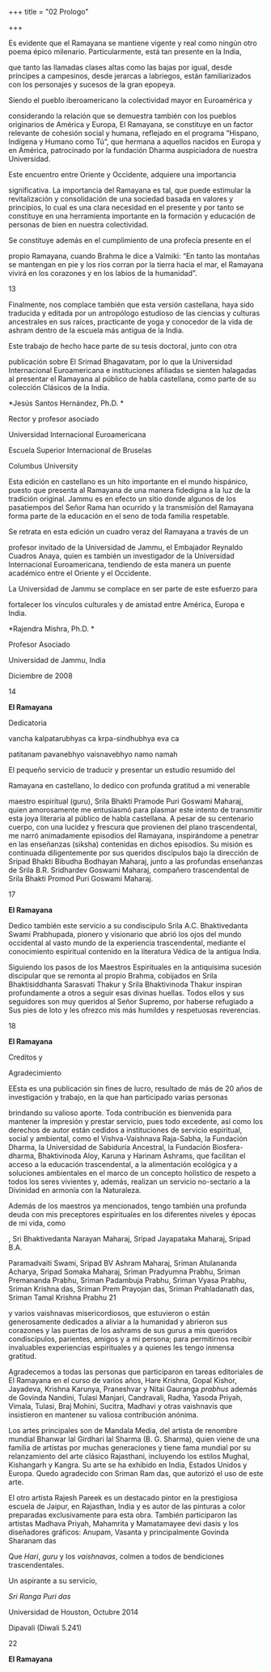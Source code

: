 +++
title = "02 Prologo"

+++

Es evidente que el Ramayana se mantiene vigente y real como ningún otro poema épico milenario. Particularmente, está tan presente en la India, 

que tanto las llamadas clases altas como las bajas por igual, desde príncipes a campesinos, desde jerarcas a labriegos, están familiarizados con los personajes y sucesos de la gran epopeya. 

Siendo el pueblo iberoamericano la colectividad mayor en Euroamérica y 

considerando la relación que se demuestra también con los pueblos originarios de América y Europa, El Ramayana, se constituye en un factor relevante de cohesión social y humana, reflejado en el programa “Hispano, Indígena y Humano como Tú”, que hermana a aquellos nacidos en Europa y en América, patrocinado por la fundación Dharma auspiciadora de nuestra Universidad. 

Este encuentro entre Oriente y Occidente, adquiere una importancia 

significativa. La importancia del Ramayana es tal, que puede estimular la revitalización y consolidación de una sociedad basada en valores y principios, lo cual es una clara necesidad en el presente y por tanto se constituye en una herramienta importante en la formación y educación de personas de bien en nuestra colectividad. 

Se constituye además en el cumplimiento de una profecía presente en el 

propio Ramayana, cuando Brahma le dice a Valmiki: “En tanto las montañas se mantengan en pie y los ríos corran por la tierra hacia el mar, el Ramayana vivirá en los corazones y en los labios de la humanidad”. 

13

Finalmente, nos complace también que esta versión castellana, haya sido traducida y editada por un antropólogo estudioso de las ciencias y culturas ancestrales en sus raíces, practicante de yoga y conocedor de la vida de ashram dentro de la escuela más antigua de la India. 

Este trabajo de hecho hace parte de su tesis doctoral, junto con otra 

publicación sobre El Srimad Bhagavatam, por lo que la Universidad Internacional Euroamericana e instituciones afiliadas se sienten halagadas al presentar el Ramayana al público de habla castellana, como parte de su colección Clásicos de la India. 

*Jesús Santos Hernández, Ph.D. *

Rector y profesor asociado

Universidad Internacional Euroamericana

Escuela Superior Internacional de Bruselas

Columbus University

Esta edición en castellano es un hito importante en el mundo hispánico, puesto que presenta al Ramayana de una manera fidedigna a la luz de la tradición original. Jammu es en efecto un sitio donde algunos de los pasatiempos del Señor Rama han ocurrido y la transmisión del Ramayana forma parte de la educación en el seno de toda familia respetable. 

Se retrata en esta edición un cuadro veraz del Ramayana a través de un 

profesor invitado de la Universidad de Jammu, el Embajador Reynaldo Cuadros Anaya, quien es también un investigador de la Universidad Internacional Euroamericana, tendiendo de esta manera un puente académico entre el Oriente y el Occidente. 

La Universidad de Jammu se complace en ser parte de este esfuerzo para 

fortalecer los vínculos culturales y de amistad entre América, Europa e India. 

*Rajendra Mishra, Ph.D. *

Profesor Asociado

Universidad de Jammu, India 

Diciembre de 2008

14



**El Ramayana**

Dedicatoria

vancha kalpatarubhyas ca krpa-sindhubhya eva ca 

patitanam pavanebhyo vaisnavebhyo namo namah

El pequeño servicio de traducir y presentar un estudio resumido del 

Ramayana en castellano, lo dedico con profunda gratitud a mi venerable 

maestro espiritual \(guru\), Srila Bhakti Pramode Puri Goswami Maharaj, quien amorosamente me entusiasmó para plasmar este intento de transmitir esta joya literaria al público de habla castellana. A pesar de su centenario cuerpo, con una lucidez y frescura que provienen del plano trascendental, me narró animadamente episodios del Ramayana, inspirándome a penetrar en las enseñanzas \(siksha\) contenidas en dichos episodios. Su misión es continuada diligentemente por sus queridos discípulos bajo la dirección de Sripad Bhakti Bibudha Bodhayan Maharaj, junto a las profundas enseñanzas de Srila B.R. Sridhardev Goswami Maharaj, compañero trascendental de Srila Bhakti Promod Puri Goswami Maharaj. 

17

**El Ramayana**

Dedico también este servicio a su condiscípulo Srila A.C. Bhaktivedanta Swami Prabhupada, pionero y visionario que abrió los ojos del mundo occidental al vasto mundo de la experiencia trascendental, mediante el conocimiento espiritual contenido en la literatura Védica de la antigua India. 

Siguiendo los pasos de los Maestros Espirituales en la antiquísima sucesión discipular que se remonta al propio Brahma, cobijados en Srila Bhaktisiddhanta Sarasvati Thakur y Srila Bhaktivinoda Thakur inspiran profundamente a otros a seguir esas divinas huellas. Todos ellos y sus seguidores son muy queridos al Señor Supremo, por haberse refugiado a Sus pies de loto y les ofrezco mis más humildes y respetuosas reverencias. 

18

**El Ramayana**

Creditos y 

Agradecimiento

EEsta es una publicación sin fines de lucro, resultado de más de 20 años de investigación y trabajo, en la que han participado varias personas 

brindando su valioso aporte. Toda contribución es bienvenida para mantener la impresión y prestar servicio, pues todo excedente, así como los derechos de autor están cedidos a instituciones de servicio espiritual, social y ambiental, como el Vishva-Vaishnava Raja-Sabha, la Fundación Dharma, la Universidad de Sabiduría Ancestral, la Fundación Biosfera-dharma, Bhaktivinoda Aloy, Karuna y Harinam Ashrams, que facilitan el acceso a la educación trascendental, a la alimentación ecológica y a soluciones ambientales en el marco de un concepto holístico de respeto a todos los seres vivientes y, además, realizan un servicio no-sectario a la Divinidad en armonía con la Naturaleza. 

Además de los maestros ya mencionados, tengo también una profunda deuda con mis preceptores espirituales en los diferentes niveles y épocas de mi vida, como 

, Sri Bhaktivedanta Narayan Maharaj, Sripad Jayapataka Maharaj, Sripad B.A. 

Paramadvaiti Swami, Sripad BV Ashram Maharaj, Sriman Atulananda Acharya, Sripad Somaka Maharaj, Sriman Pradyumna Prabhu, Sriman Premananda Prabhu, Sriman Padambuja Prabhu, Sriman Vyasa Prabhu, Sriman Krishna das, Sriman Prem Prayojan das, Sriman Prahladanath das, Sriman Tamal Krishna Prabhu 21

y varios vaishnavas misericordiosos, que estuvieron o están generosamente dedicados a aliviar a la humanidad y abrieron sus corazones y las puertas de los ashrams de sus gurus a mis queridos condiscípulos, parientes, amigos y a mi persona; para permitirnos recibir invaluables experiencias espirituales y a quienes les tengo inmensa gratitud. 

Agradecemos a todas las personas que participaron en tareas editoriales de El Ramayana en el curso de varios años, Hare Krishna, Gopal Kishor, Jayadeva, Krishna Karunya, Praneshvar y Nitai Gauranga *prabhus* además de Govinda Nandini, Tulasi Manjari, Candravali, Radha, Yasoda Priyah, Vimala, Tulasi, Braj Mohini, Sucitra, Madhavi y otras vaishnavis que insistieron en mantener su valiosa contribución anónima. 

Los artes principales son de Mandala Media, del artista de renombre mundial Bhanwar lal Girdhari lal Sharma \(B. G. Sharma\), quien viene de una familia de artistas por muchas generaciones y tiene fama mundial por su relanzamiento del arte clásico Rajasthani, incluyendo los estilos Mughal, Kishangarh y Kangra. Su arte se ha exhibido en India, Estados Unidos y Europa. Quedo agradecido con Sriman Ram das, que autorizó el uso de este arte. 

El otro artista Rajesh Pareek es un destacado pintor en la prestigiosa escuela de Jaipur, en Rajasthan, India y es autor de las pinturas a color preparadas exclusivamente para esta obra. También participaron las artistas Madhava Priyah, Mahamrita y Mamatamayee devi dasis y los diseñadores gráficos: Anupam, Vasanta y principalmente Govinda Sharanam das

Que *Hari*, *guru* y los *vaishnavas*, colmen a todos de bendiciones trascendentales. 

Un aspirante a su servicio, 

*Sri Ranga Puri das*

Universidad de Houston, Octubre 2014

Dipavali \(Diwali 5.241\)

22

**El Ramayana**

